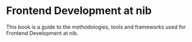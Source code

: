 # Frontend Development at nib

This book is a guide to the methodologies, tools and frameworks used for Frontend Development at nib.